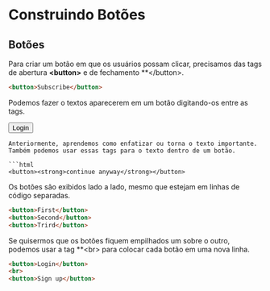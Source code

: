 # Construindo Botões

## Botões

Para criar um botão em que os usuários possam clicar, precisamos das tags de abertura **&lt;button&gt;** e de fechamento **&lt;/button&gt;.

```html
<button>Subscribe</button>
```
Podemos fazer o textos aparecerem em um botão digitando-os entre as tags.

<button>Login</button>
```
Anteriormente, aprendemos como enfatizar ou torna o texto importante. Também podemos usar essas tags para o texto dentro de um botão.

```html
<button><strong>continue anyway</strong></button>
```
Os botões são exibidos lado a lado, mesmo que estejam em linhas de código separadas.

```html
<button>First</button>
<button>Second</button>
<button>Trird</button>
```
Se quisermos que os botões fiquem empilhados um sobre o outro, podemos usar a tag **&lt;br&gt; para colocar cada botão em uma nova linha.

```html
<button>Login</button>
<br>
<button>Sign up</button>
```